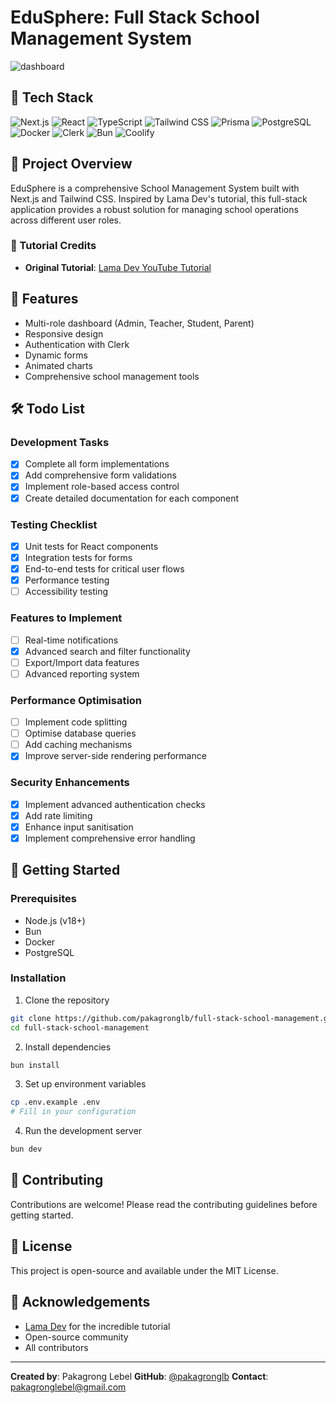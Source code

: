 # EduSphere: Full Stack School Management System

![dashboard](./public/dashboard.jpeg)


## 🚀 Tech Stack

![Next.js](https://img.shields.io/badge/Next.js-000000?style=for-the-badge&logo=nextdotjs&logoColor=white)
![React](https://img.shields.io/badge/React-61DAFB?style=for-the-badge&logo=react&logoColor=black)
![TypeScript](https://img.shields.io/badge/TypeScript-3178C6?style=for-the-badge&logo=typescript&logoColor=white)
![Tailwind CSS](https://img.shields.io/badge/Tailwind_CSS-38B2AC?style=for-the-badge&logo=tailwind-css&logoColor=white)
![Prisma](https://img.shields.io/badge/Prisma-2D3748?style=for-the-badge&logo=prisma&logoColor=white)
![PostgreSQL](https://img.shields.io/badge/PostgreSQL-336791?style=for-the-badge&logo=postgresql&logoColor=white)
![Docker](https://img.shields.io/badge/Docker-2496ED?style=for-the-badge&logo=docker&logoColor=white)
![Clerk](https://img.shields.io/badge/Clerk-6C47FF?style=for-the-badge&logo=clerk&logoColor=white)
![Bun](https://img.shields.io/badge/Bun-000000?style=for-the-badge&logo=bun&logoColor=white)
![Coolify](https://img.shields.io/badge/Coolify-4A90E2?style=for-the-badge&logo=coolify&logoColor=white)

## 📖 Project Overview

EduSphere is a comprehensive School Management System built with Next.js and Tailwind CSS. Inspired by Lama Dev's tutorial, this full-stack application provides a robust solution for managing school operations across different user roles.

### 🎥 Tutorial Credits
- **Original Tutorial**: [Lama Dev YouTube Tutorial](https://www.youtube.com/watch?v=6sfiAyKy8Jo)

## 🌟 Features

- Multi-role dashboard (Admin, Teacher, Student, Parent)
- Responsive design
- Authentication with Clerk
- Dynamic forms
- Animated charts
- Comprehensive school management tools

## 🛠 Todo List

### Development Tasks
- [x] Complete all form implementations
- [x] Add comprehensive form validations
- [x] Implement role-based access control
- [x] Create detailed documentation for each component

### Testing Checklist
- [x] Unit tests for React components
- [x] Integration tests for forms
- [x] End-to-end tests for critical user flows
- [x] Performance testing
- [ ] Accessibility testing

### Features to Implement
- [ ] Real-time notifications
- [x] Advanced search and filter functionality
- [ ] Export/Import data features
- [ ] Advanced reporting system

### Performance **Optimisation**
- [ ] Implement code splitting
- [ ] Optimise database queries
- [ ] Add caching mechanisms
- [x] Improve server-side rendering performance

### Security Enhancements
- [x] Implement advanced authentication checks
- [x] Add rate limiting
- [x] Enhance input sanitisation
- [x] Implement comprehensive error handling

## 🚀 Getting Started

### Prerequisites
- Node.js (v18+)
- Bun
- Docker
- PostgreSQL

### Installation

1. Clone the repository

```bash
git clone https://github.com/pakagronglb/full-stack-school-management.git
cd full-stack-school-management
```

2. Install dependencies

```bash
bun install
```

3. Set up environment variables

```bash
cp .env.example .env
# Fill in your configuration
```

4. Run the development server

```bash
bun dev
```

## 🤝 Contributing

Contributions are welcome! Please read the contributing guidelines before getting started.

## 📄 License

This project is open-source and available under the MIT License.

## 🙏 Acknowledgements

- [Lama Dev](https://www.youtube.com/@lamadev) for the incredible tutorial
- Open-source community
- All contributors

---

**Created by**: Pakagrong Lebel
**GitHub**: [@pakagronglb](https://github.com/pakagronglb)
**Contact**: pakagronglebel@gmail.com 